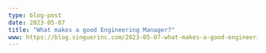 ```yaml
---
type: blog-post
date: 2023-05-07
title: "What makes a good Engineering Manager?"
www: https://blog.singuerinc.com/2023-05-07-what-makes-a-good-engineering-manager
---
```

